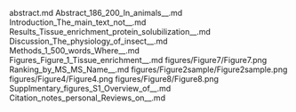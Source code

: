 abstract.md
Abstract_186_200_In_animals__.md
Introduction_The_main_text_not__.md
Results_Tissue_enrichment_protein_solubilization__.md
Discussion_The_physiology_of_insect__.md
Methods_1_500_words_Where__.md
Figures_Figure_1_Tissue_enrichment__.md
figures/Figure7/Figure7.png
Ranking_by_MS_MS_Name__.md
figures/Figure2sample/Figure2sample.png
figures/Figure4/Figure4.png
figures/Figure8/Figure8.png
Supplmentary_figures_S1_Overview_of__.md
Citation_notes_personal_Reviews_on__.md
